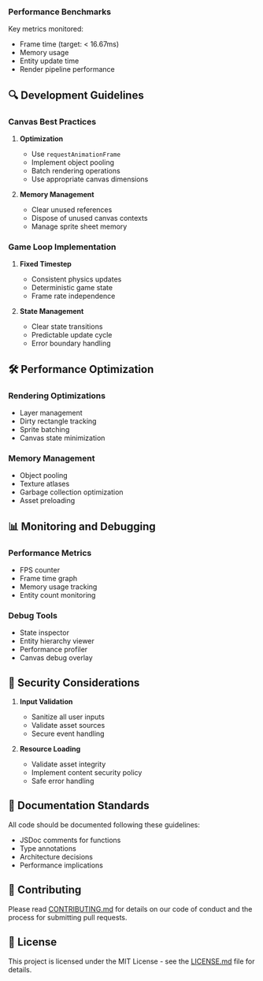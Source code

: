 ### Performance Benchmarks

Key metrics monitored:
- Frame time (target: < 16.67ms)
- Memory usage
- Entity update time
- Render pipeline performance

## 🔍 Development Guidelines

### Canvas Best Practices

1. **Optimization**
   - Use `requestAnimationFrame`
   - Implement object pooling
   - Batch rendering operations
   - Use appropriate canvas dimensions

2. **Memory Management**
   - Clear unused references
   - Dispose of unused canvas contexts
   - Manage sprite sheet memory

### Game Loop Implementation

1. **Fixed Timestep**
   - Consistent physics updates
   - Deterministic game state
   - Frame rate independence

2. **State Management**
   - Clear state transitions
   - Predictable update cycle
   - Error boundary handling

## 🛠️ Performance Optimization

### Rendering Optimizations
- Layer management
- Dirty rectangle tracking
- Sprite batching
- Canvas state minimization

### Memory Management
- Object pooling
- Texture atlases
- Garbage collection optimization
- Asset preloading

## 📊 Monitoring and Debugging

### Performance Metrics
- FPS counter
- Frame time graph
- Memory usage tracking
- Entity count monitoring

### Debug Tools
- State inspector
- Entity hierarchy viewer
- Performance profiler
- Canvas debug overlay

## 🔐 Security Considerations

1. **Input Validation**
   - Sanitize all user inputs
   - Validate asset sources
   - Secure event handling

2. **Resource Loading**
   - Validate asset integrity
   - Implement content security policy
   - Safe error handling

## 📝 Documentation Standards

All code should be documented following these guidelines:
- JSDoc comments for functions
- Type annotations
- Architecture decisions
- Performance implications

## 🤝 Contributing

Please read [CONTRIBUTING.md](CONTRIBUTING.md) for details on our code of conduct and the process for submitting pull requests.

## 📜 License

This project is licensed under the MIT License - see the [LICENSE.md](LICENSE.md) file for details.